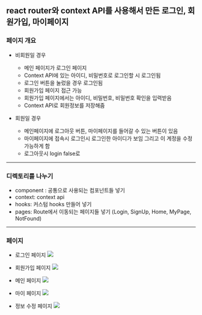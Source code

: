 ## react router와 context API를 사용해서 만든 로그인, 회원가입, 마이페이지 

### 페이지 개요
- 비회원일 경우
  - 메인 페이지가 로그인 페이지
  - Context API에 있는 아이디, 비밀번호로 로그인할 시 로그인됨
  - 로그인 버튼을 눌렀을 경우 로그인됨
  - 회원가입 페이지 접근 가능
  - 회원가입 페이지에서는 아이디, 비밀번호, 비밀번호 확인을 입력받음
  - Context API로 회원정보를 저장해줌

- 회원일 경우
  - 메인페이지에 로그아웃 버튼, 마이페이지를 들어갈 수 있는 버튼이 있음
  - 마이페이지에 접속시 로그인시 로그인한 아이디가 보임
그리고 이 계정을 수정가능하게 함
  - 로그아웃시 login false로 

<hr/>


### 디렉토리를 나누기
- component : 공통으로 사용되는 컴포넌트들 넣기
- context: context api 
- hooks: 커스텀 hooks 만들어 넣기
- pages: Route에서 이동되는 페이지들 넣기 
(Login, SignUp, Home, MyPage, NotFound)

<hr/>

### 페이지

- 로그인 페이지
![](https://images.velog.io/images/annie1004619/post/459cc164-1d5e-4a09-8c1d-9f97f20236ce/image.png)

- 회원가입 페이지
![](https://images.velog.io/images/annie1004619/post/41eb5d6f-0b66-4e68-bec9-3090e2b741fe/image.png)

- 메인 페이지
 ![](https://images.velog.io/images/annie1004619/post/9eb7c5cd-b44b-4281-bc46-ae6f4d02458c/purplecode.png)
 
 - 마이 페이지
 ![](https://images.velog.io/images/annie1004619/post/27f2bfa6-2408-4505-a148-f8e092468a62/image.png)
 
 - 정보 수정 페이지
 ![](https://images.velog.io/images/annie1004619/post/0a2e7176-1818-4dfb-a23b-fbc59092cbfc/image.png)
 
 
